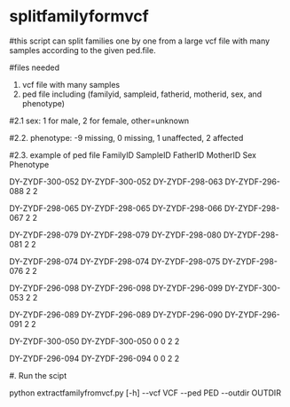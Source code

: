 # splitfamilyformvcf

#this script can split families one by one from a large vcf file with many samples according to the given ped.file. 

#files needed

1. vcf file with many samples
2. ped file including (familyid, sampleid, fatherid, motherid, sex, and phenotype)

#2.1  sex: 1 for male, 2 for female, other=unknown

#2.2. phenotype: -9 missing, 0 missing, 1 unaffected, 2 affected

#2.3. example of ped file
   FamilyID        SampleID        FatherID        MotherID        Sex     Phenotype
   
DY-ZYDF-300-052 DY-ZYDF-300-052 DY-ZYDF-298-063 DY-ZYDF-296-088 2       2

DY-ZYDF-298-065 DY-ZYDF-298-065 DY-ZYDF-298-066 DY-ZYDF-298-067 2       2

DY-ZYDF-298-079 DY-ZYDF-298-079 DY-ZYDF-298-080 DY-ZYDF-298-081 2       2

DY-ZYDF-298-074 DY-ZYDF-298-074 DY-ZYDF-298-075 DY-ZYDF-298-076 2       2

DY-ZYDF-296-098 DY-ZYDF-296-098 DY-ZYDF-296-099 DY-ZYDF-300-053 2       2

DY-ZYDF-296-089 DY-ZYDF-296-089 DY-ZYDF-296-090 DY-ZYDF-296-091 2       2

DY-ZYDF-300-050 DY-ZYDF-300-050 0       0       2       2

DY-ZYDF-296-094 DY-ZYDF-296-094 0       0       2       2

#. Run the scipt

python extractfamilyfromvcf.py [-h] --vcf VCF --ped PED --outdir OUTDIR
